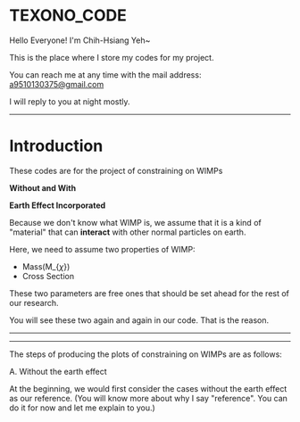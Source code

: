 # TEXONO_CODE

Hello Everyone! I'm Chih-Hsiang Yeh~

This is the place where I store my codes for my project. 

You can reach me at any time with the mail address: a9510130375@gmail.com

I will reply to you at night mostly.
*****
Introduction
=============

These codes are for the project of constraining on WIMPs  

**Without and With**

**Earth Effect Incorporated**

Because we don't know what WIMP is, we assume that it is a kind of "material" that can **interact** with other normal particles on earth.

Here, we need to assume two properties of WIMP:

* Mass(M_{$\chi$})
* Cross Section

These two parameters are free ones that should be set ahead for the rest of our research. 

You will see these two again and again in our code. That is the reason.

*****





*****
The steps of producing the plots of constraining on WIMPs are as follows:

A. Without the earth effect

At the beginning, we would first consider the cases without the earth effect as our reference.
(You will know more about why I say "reference". You can do it for now and let me explain to you.)







